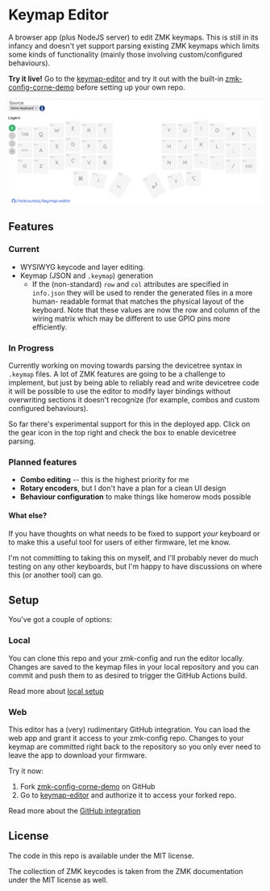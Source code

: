 # Keymap Editor

A browser app (plus NodeJS server) to edit ZMK keymaps. This is still in its
infancy and doesn't yet support parsing existing ZMK keymaps which limits some
kinds of functionality (mainly those involving custom/configured behaviours).

**Try it live!** Go to the [keymap-editor] and try it out with the built-in
[zmk-config-corne-demo] before setting up your own repo.

![Screenshot](editor-screenshot.png)

## Features

### Current

* WYSIWYG keycode and layer editing.
* Keymap (JSON and `.keymap`) generation
  * If the (non-standard) `row` and `col` attributes are specified in
    `info.json` they will be used to render the generated files in a more human-
    readable format that matches the physical layout of the keyboard. Note that
    these values are now the row and column of the wiring matrix which may be
    different to use GPIO pins more efficiently.

### In Progress

Currently working on moving towards parsing the devicetree syntax in `.keymap`
files. A lot of ZMK features are going to be a challenge to implement, but just
by being able to reliably read and write devicetree code it will be possible to
use the editor to modify layer bindings without overwriting sections it doesn't
recognize (for example, combos and custom configured behaviours).

So far there's experimental support for this in the deployed app. Click on the
gear icon in the top right and check the box to enable devicetree parsing.

### Planned features

* **Combo editing** -- this is the highest priority for me
* **Rotary encoders**, but I don't have a plan for a clean UI design
* **Behaviour configuration** to make things like homerow mods possible

#### What else?

If you have thoughts on what needs to be fixed to support _your_ keyboard or to
make this a useful tool for users of either firmware, let me know.

I'm not committing to taking this on myself, and I'll probably never do much
testing on any other keyboards, but I'm happy to have discussions on where this
(or another tool) can go.


## Setup

You've got a couple of options:

### Local

You can clone this repo and your zmk-config and run the editor locally. Changes
are saved to the keymap files in your local repository and you can commit and
push them to as desired to trigger the GitHub Actions build.

Read more about [local setup](running-locally.md)

### Web

This editor has a (very) rudimentary GitHub integration. You can load the web
app and grant it access to your zmk-config repo. Changes to your keymap are
committed right back to the repository so you only ever need to leave the app to
download your firmware.

Try it now:

1. Fork [zmk-config-corne-demo] on GitHub
2. Go to [keymap-editor] and authorize it to access your forked repo.

Read more about the [GitHub integration](api/services/github/README.md)


## License

The code in this repo is available under the MIT license.

The collection of ZMK keycodes is taken from the ZMK documentation under the MIT
license as well.

[keymap-editor]: https://nickcoutsos.github.io/keymap-editor/
[zmk-config-corne-demo]: https://github.com/nickcoutsos/zmk-config-corne-demo

